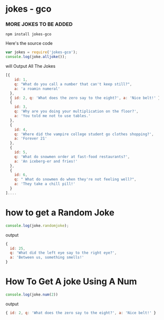 # jokes - gco

### MORE JOKES TO BE ADDED


`npm install jokes-gco`


Here's the source code

```javascript
var jokes = require('jokes-gco');
console.log(joke.alljoke()); 
```

will Output All The Jokes

```javascript
[{
    id: 1,
    q: "What do you call a number that can't keep still?",
    a: 'a roamin numeral'
  },
  { id: 2, q: 'What does the zero say to the eight?', a: 'Nice belt!' },
  {
    id: 3,
    q: 'Why are you doing your multiplication on the floor?',
    a: 'You told me not to use tables.'
  },
  {
    id: 4,
    q: 'Where did the vampire college student go clothes shopping?',
    a: 'Forever 21'
  },
  {
    id: 5,
    q: 'What do snowmen order at fast-food restaurants?',
    a: 'An iceberg-er and fries!'
  },
  {
    id: 6,
    q: " What do snowmen do when they're not feeling well?",
    a: 'They take a chill pill!'
  }
]....
```


# how to get a Random Joke
```javascript
console.log(joke.randomjoke);
```

output
```javascript
{
  id: 25,
  q: 'What did the left eye say to the right eye?',
  a: 'Between us, something smells!'
}
```


# How To Get A joke Using A Num 
```javascript
console.log(joke.num(2))
```

output 
```javascript
{ id: 2, q: 'What does the zero say to the eight?', a: 'Nice belt!' }
```